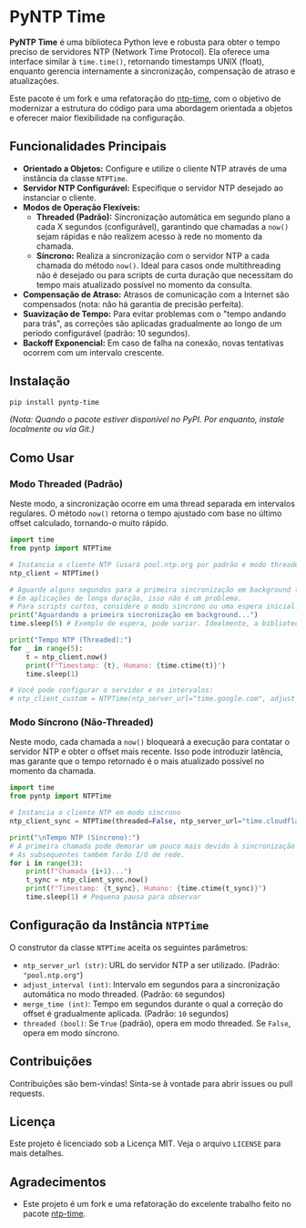 # PyNTP Time

**PyNTP Time** é uma biblioteca Python leve e robusta para obter o tempo preciso de servidores NTP (Network Time Protocol). Ela oferece uma interface similar à `time.time()`, retornando timestamps UNIX (float), enquanto gerencia internamente a sincronização, compensação de atraso e atualizações.

Este pacote é um fork e uma refatoração do [ntp-time](https://pypi.org/project/ntp-time/), com o objetivo de modernizar a estrutura do código para uma abordagem orientada a objetos e oferecer maior flexibilidade na configuração.

## Funcionalidades Principais

- **Orientado a Objetos:** Configure e utilize o cliente NTP através de uma instância da classe `NTPTime`.
- **Servidor NTP Configurável:** Especifique o servidor NTP desejado ao instanciar o cliente.
- **Modos de Operação Flexíveis:**
  - **Threaded (Padrão):** Sincronização automática em segundo plano a cada X segundos (configurável), garantindo que chamadas a `now()` sejam rápidas e não realizem acesso à rede no momento da chamada.
  - **Síncrono:** Realiza a sincronização com o servidor NTP a cada chamada do método `now()`. Ideal para casos onde multithreading não é desejado ou para scripts de curta duração que necessitam do tempo mais atualizado possível no momento da consulta.
- **Compensação de Atraso:** Atrasos de comunicação com a Internet são compensados (nota: não há garantia de precisão perfeita).
- **Suavização de Tempo:** Para evitar problemas com o "tempo andando para trás", as correções são aplicadas gradualmente ao longo de um período configurável (padrão: 10 segundos).
- **Backoff Exponencial:** Em caso de falha na conexão, novas tentativas ocorrem com um intervalo crescente.

## Instalação

```bash
pip install pyntp-time
```

_(Nota: Quando o pacote estiver disponível no PyPI. Por enquanto, instale localmente ou via Git.)_

## Como Usar

### Modo Threaded (Padrão)

Neste modo, a sincronização ocorre em uma thread separada em intervalos regulares. O método `now()` retorna o tempo ajustado com base no último offset calculado, tornando-o muito rápido.

```python
import time
from pyntp import NTPTime

# Instancia o cliente NTP (usará pool.ntp.org por padrão e modo threaded)
ntp_client = NTPTime()

# Aguarde alguns segundos para a primeira sincronização em background (especialmente na primeira execução)
# Em aplicações de longa duração, isso não é um problema.
# Para scripts curtos, considere o modo síncrono ou uma espera inicial.
print("Aguardando a primeira sincronização em background...")
time.sleep(5) # Exemplo de espera, pode variar. Idealmente, a biblioteca deve lidar com isso internamente ou fornecer um status.

print("Tempo NTP (Threaded):")
for _ in range(5):
    t = ntp_client.now()
    print(f"Timestamp: {t}, Humano: {time.ctime(t)}")
    time.sleep(1)

# Você pode configurar o servidor e os intervalos:
# ntp_client_custom = NTPTime(ntp_server_url="time.google.com", adjust_interval=300, merge_time=5)
```

### Modo Síncrono (Não-Threaded)

Neste modo, cada chamada a `now()` bloqueará a execução para contatar o servidor NTP e obter o offset mais recente. Isso pode introduzir latência, mas garante que o tempo retornado é o mais atualizado possível no momento da chamada.

```python
import time
from pyntp import NTPTime

# Instancia o cliente NTP em modo síncrono
ntp_client_sync = NTPTime(threaded=False, ntp_server_url="time.cloudflare.com")

print("\nTempo NTP (Síncrono):")
# A primeira chamada pode demorar um pouco mais devido à sincronização inicial no construtor.
# As subsequentes também farão I/O de rede.
for i in range(3):
    print(f"Chamada {i+1}...")
    t_sync = ntp_client_sync.now()
    print(f"Timestamp: {t_sync}, Humano: {time.ctime(t_sync)}")
    time.sleep(1) # Pequena pausa para observar
```

## Configuração da Instância `NTPTime`

O construtor da classe `NTPTime` aceita os seguintes parâmetros:

- `ntp_server_url (str)`: URL do servidor NTP a ser utilizado. (Padrão: `"pool.ntp.org"`)
- `adjust_interval (int)`: Intervalo em segundos para a sincronização automática no modo threaded. (Padrão: `60` segundos)
- `merge_time (int)`: Tempo em segundos durante o qual a correção do offset é gradualmente aplicada. (Padrão: `10` segundos)
- `threaded (bool)`: Se `True` (padrão), opera em modo threaded. Se `False`, opera em modo síncrono.

## Contribuições

Contribuições são bem-vindas! Sinta-se à vontade para abrir issues ou pull requests.

## Licença

Este projeto é licenciado sob a Licença MIT. Veja o arquivo `LICENSE` para mais detalhes.

## Agradecimentos

- Este projeto é um fork e uma refatoração do excelente trabalho feito no pacote [ntp-time](https://pypi.org/project/ntp-time/).
